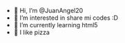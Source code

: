 - 👋 Hi, I’m @JuanAngel20
- 👀 I’m interested in share mi codes :D
- 🌱 I’m currently learning html5
- 🍕 I like pizza

<!---
JuanAngel20/JuanAngel20 is a ✨ special ✨ repository because its `README.md` (this file) appears on your GitHub profile.
You can click the Preview link to take a look at your changes.
--->
